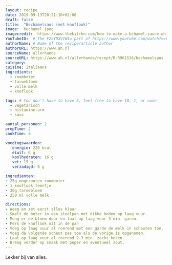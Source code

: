 ```yaml
---
layout: recipe
date: 2019-09-13T20:21:10+02:00
draft: false
title:  "Bechamelsaus (met knoflook)"
image:  bechamel.jpeg
imagecredit:  https://www.thekitchn.com/how-to-make-a-bchamel-sauce-wh-132035
YouTubeID:  # The F2SYDXV1W1w part of https://www.youtube.com/watch?v=F2SYDXV1W1w
authorName: # Name of the recipe/article author
authorURL: https://www.ah.nl
sourceName: allerhande
sourceURL: https://www.ah.nl/allerhande/recept/R-R961536/bechamelsaus
category:
cuisine: Italiaans
ingredients:
  - roomboter
  - tarwebloem
  - volle melk
  - knoflook

tags: # You don't have to have 3, feel free to have 10, 1, or none
  - vegetarisch
  - histamine-arm
  - saus

aantal_personen: 2
prepTime: 2
cookTime: 8

voedingswaarden:
   energie: 220 kcal
   eiwit: 6 g
   koolhydraten: 16 g
   vet: 15 g
   verzadigd: 0 g

ingredienten:
- 25g ongezouten roomboter
- 1 knoflook teentje
- 30g tarwebloem
- 250 ml volle melk

directions:
- Weeg en zet eerst alles klaar
- Smelt de boter in een steelpan met dikke bodem op laag vuur.
- Meng er de bloem door en laat op laag vuur 3 min. garen.
- Pers de knoflook uit in de pan
- Voeg op laag vuur al roerend met een garde de melk in scheuten toe.
- Voeg de volgende scheut pas toe als de vorige is opgenomen.
- Laat op laag vuur al roerend 2-3 min. zacht koken.
- Breng verder op smaak met peper en eventueel zout.
---
```


Lekker bij van alles.
